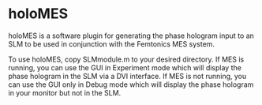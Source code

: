 # holoMES 

holoMES is a software plugin for generating the phase hologram input to an SLM to be used in conjunction with the Femtonics MES system.

To use holoMES, copy SLMmodule.m to your desired directory. 
If MES is running, you can use the GUI in Experiment mode which will display the phase hologram in the SLM via a DVI interface. 
If MES is not running, you can use the GUI only in Debug mode which will display the phase hologram in your monitor but not in the SLM.
